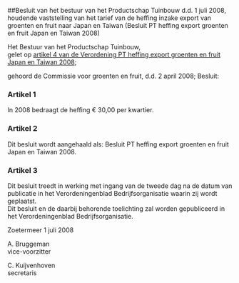 <meta http-equiv='Content-Type' content='text/html; charset=utf-8' />

##Besluit van het bestuur van het Productschap Tuinbouw d.d. 1 juli 2008, houdende vaststelling van het tarief van de heffing inzake export van groenten en fruit naar Japan en Taiwan (Besluit PT heffing export groenten en fruit Japan en Taiwan 2008)

Het Bestuur van het Productschap Tuinbouw,  
gelet op [artikel 4 van de Verordening PT heffing export groenten en fruit Japan en Taiwan 2008](../../../../../../../../../../../../../pbo/verordening/pt/heffing/export/groenten/en/fruit/japan/en/taiwan/2008/BWBR0022726/README.md);

gehoord de Commissie voor groenten en fruit, d.d. 2 april 2008;
Besluit:    

### Artikel  1  

In 2008 bedraagt de heffing € 30,00 per kwartier.  

### Artikel  2  

Dit besluit wordt aangehaald als: Besluit PT heffing export groenten en fruit Japan en Taiwan 2008.  

### Artikel  3  

Dit besluit treedt in werking met ingang van de tweede dag na de datum van publicatie in het Verordeningenblad Bedrijfsorganisatie waarin zij wordt geplaatst.  
Dit besluit en de daarbij behorende toelichting zal worden gepubliceerd in het Verordeningenblad Bedrijfsorganisatie.   

Zoetermeer 
1 juli 2008   

A. Bruggeman  
vice-voorzitter  

C. Kuijvenhoven  
secretaris    

